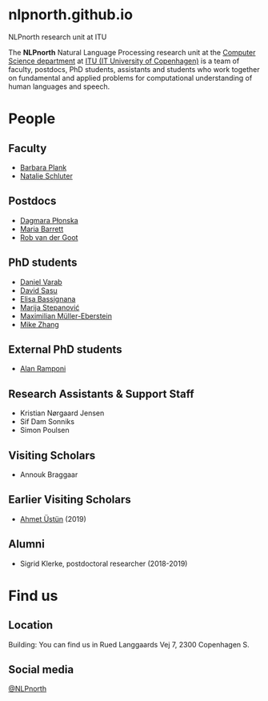 # nlpnorth.github.io
NLPnorth research unit at ITU

The **NLPnorth** Natural Language Processing research unit at the [Computer Science department](https://wiki.itu.dk/computerscience/index.php/Main_Page) at [ITU (IT University of Copenhagen)](http://www.itu.dk/) is a team of faculty, postdocs, PhD students, assistants and students who work together on fundamental and applied problems for computational understanding of human languages and speech.

# People

## Faculty

- [Barbara Plank](https://bplank.github.io/)
- [Natalie Schluter](https://natschluter.github.io/)

## Postdocs

- [Dagmara Płonska](https://dplonska.github.io/) 
- [Maria Barrett](https://mariabarrett.github.io/)
- [Rob van der Goot](http://www.robvandergoot.com/)

## PhD students

- [Daniel Varab](https://danielvarab.github.io/)
- [David Sasu](https://sasudavid.github.io/dsasu/)
- [Elisa Bassignana](#)
- [Marija Stepanović](https://www.linkedin.com/in/marijastepanovic)
- [Maximilian Müller-Eberstein](https://personads.me)
- [Mike Zhang](https://jjzha.github.io/)


## External PhD students

- [Alan Ramponi](https://alanramponi.github.io/)

## Research Assistants & Support Staff

- Kristian Nørgaard Jensen
- Sif Dam Sonniks
- Simon Poulsen

## Visiting Scholars 

- Annouk Braggaar

## Earlier Visiting Scholars

- [Ahmet Üstün](https://ahmetustun.github.io/) (2019)

## Alumni

- Sigrid Klerke, postdoctoral researcher (2018-2019)

# Find us

## Location

Building: You can find us in Rued Langgaards Vej 7, 2300 Copenhagen S.

## Social media

[@NLPnorth](https://twitter.com/NLPnorth)
